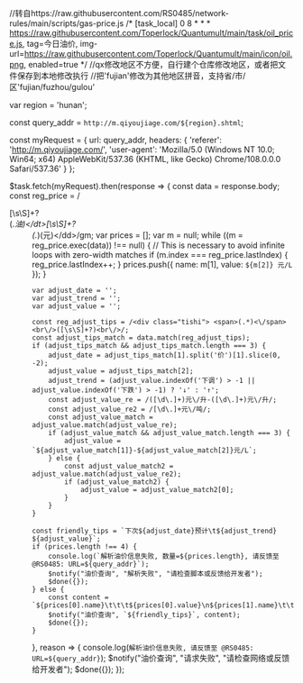 //转自https://raw.githubusercontent.com/RS0485/network-rules/main/scripts/gas-price.js
/*
[task_local]
0 8 * * * https://raw.githubusercontent.com/Toperlock/Quantumult/main/task/oil_price.js, tag=今日油价, img-url=https://raw.githubusercontent.com/Toperlock/Quantumult/main/icon/oil.png, enabled=true
*/
//qx修改地区不方便，自行建个仓库修改地区，或者把文件保存到本地修改执行
//把'fujian'修改为其他地区拼音，支持省/市/区'fujian/fuzhou/gulou'

var region = 'hunan';

const query_addr = `http://m.qiyoujiage.com/${region}.shtml`;

const myRequest = {
    url: query_addr,
    headers: {
        'referer': 'http://m.qiyoujiage.com/',
        'user-agent': 'Mozilla/5.0 (Windows NT 10.0; Win64; x64) AppleWebKit/537.36 (KHTML, like Gecko) Chrome/108.0.0.0 Safari/537.36'
    }
};

$task.fetch(myRequest).then(response => {
    const data = response.body;
    const reg_price = /<dl>[\s\S]+?<dt>(.*油)<\/dt>[\s\S]+?<dd>(.*)\(元\)<\/dd>/gm;
    var prices = [];
    var m = null;
    while ((m = reg_price.exec(data)) !== null) {
        // This is necessary to avoid infinite loops with zero-width matches
        if (m.index === reg_price.lastIndex) {
            reg_price.lastIndex++;
        }
        prices.push({
            name: m[1],
            value: `${m[2]} 元/L`
        });
    }
    
    var adjust_date = '';
    var adjust_trend = '';
    var adjust_value = '';
    
    const reg_adjust_tips = /<div class="tishi"> <span>(.*)<\/span><br\/>([\s\S]+?)<br\/>/;
    const adjust_tips_match = data.match(reg_adjust_tips);
    if (adjust_tips_match && adjust_tips_match.length === 3) {
        adjust_date = adjust_tips_match[1].split('价')[1].slice(0, -2);
        adjust_value = adjust_tips_match[2];
        adjust_trend = (adjust_value.indexOf('下调') > -1 || adjust_value.indexOf('下跌') > -1) ? '↓' : '↑';
        const adjust_value_re = /([\d\.]+)元\/升-([\d\.]+)元\/升/;
        const adjust_value_re2 = /[\d\.]+元\/吨/;
        const adjust_value_match = adjust_value.match(adjust_value_re);
        if (adjust_value_match && adjust_value_match.length === 3) {
            adjust_value = `${adjust_value_match[1]}-${adjust_value_match[2]}元/L`;
        } else {
            const adjust_value_match2 = adjust_value.match(adjust_value_re2);
            if (adjust_value_match2) {
                adjust_value = adjust_value_match2[0];
            }
        }
    }
    
    const friendly_tips = `下次${adjust_date}预计\t${adjust_trend} ${adjust_value}`;
    if (prices.length !== 4) {
        console.log(`解析油价信息失败, 数量=${prices.length}, 请反馈至 @RS0485: URL=${query_addr}`);
        $notify("油价查询", "解析失败", "请检查脚本或反馈给开发者");
        $done({});
    } else {
        const content = `${prices[0].name}\t\t\t${prices[0].value}\n${prices[1].name}\t\t\t${prices[1].value}\n${prices[2].name}\t\t\t${prices[2].value}\n${prices[3].name}\t\t\t${prices[3].value}`;
        $notify("油价查询", `${friendly_tips}`, content);
        $done({});
    }
}, reason => {
    console.log(`解析油价信息失败, 请反馈至 @RS0485: URL=${query_addr}`);
    $notify("油价查询", "请求失败", "请检查网络或反馈给开发者");
    $done({});
});
